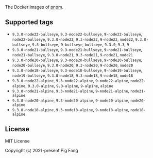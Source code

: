 The Docker images of [pnpm](https://pnpm.io).

## Supported tags

- `9.3.0-node22-bullseye`, `9.3-node22-bullseye`, `9-node22-bullseye`, `node22-bullseye`, `9.3.0-node22`, `9.3-node22`, `9-node22`, `node22`, `9.3.0-bullseye`, `9.3-bullseye`, `9-bullseye`, `bullseye`, `9.3.0`, `9.3`, `9`
- `9.3.0-node21-bullseye`, `9.3-node21-bullseye`, `9-node21-bullseye`, `node21-bullseye`, `9.3.0-node21`, `9.3-node21`, `9-node21`, `node21`
- `9.3.0-node20-bullseye`, `9.3-node20-bullseye`, `9-node20-bullseye`, `node20-bullseye`, `9.3.0-node20`, `9.3-node20`, `9-node20`, `node20`
- `9.3.0-node18-bullseye`, `9.3-node18-bullseye`, `9-node19-bullseye`, `node19-bullseye`, `9.3.0-node18`, `9.3-node18`, `9-node18`, `node18`
- `9.3.0-node22-alpine`, `9.3-node22-alpine`, `9-node22-alpine`, `node22-alpine`, `9.3.0-alpine`, `9.3-alpine`, `9-alpine`, `alpine`
- `9.3.0-node21-alpine`, `9.3-node21-alpine`, `9-node21-alpine`, `node21-alpine`
- `9.3.0-node20-alpine`, `9.3-node20-alpine`, `9-node20-alpine`, `node20-alpine`
- `9.3.0-node18-alpine`, `9.3-node18-alpine`, `9-node18-alpine`, `node18-alpine`

## License

MIT License

Copyright (c) 2021-present Pig Fang
